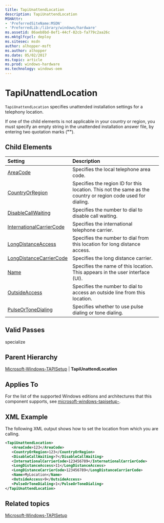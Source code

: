 ```yaml
---
title: TapiUnattendLocation
description: TapiUnattendLocation
MSHAttr:
- 'PreferredSiteName:MSDN'
- 'PreferredLib:/library/windows/hardware'
ms.assetid: 86aeb8bd-8ef1-44cf-82cb-fa779c2aa26c
ms.mktglfcycl: deploy
ms.sitesec: msdn
author: alhopper-msft
ms.author: alhopper
ms.date: 05/02/2017
ms.topic: article
ms.prod: windows-hardware
ms.technology: windows-oem
---
```

# TapiUnattendLocation

`TapiUnattendLocation` specifies unattended installation settings for a telephony location.

If one of the child elements is not applicable in your country or region, you must specify an empty string in the unattended installation answer file, by entering two quotation marks (**""**).

## Child Elements

| Setting                 | Description                                                                           |
|:------------------------|:--------------------------------------------------------------------------------------|
| [AreaCode](microsoft-windows-tapisetup-tapiunattendlocation-areacode.md) | Specifies the local telephone area code. |
| [CountryOrRegion](microsoft-windows-tapisetup-tapiunattendlocation-countryorregion.md) | Specifies the region ID for this location. This not the same as the country or region code used for dialing. |
| [DisableCallWaiting](microsoft-windows-tapisetup-tapiunattendlocation-disablecallwaiting.md) | Specifies the number to dial to disable call waiting. |
| [InternationalCarrierCode](microsoft-windows-tapisetup-tapiunattendlocation-internationalcarriercode.md) | Specifies the international telephone carrier. |
| [LongDistanceAccess](microsoft-windows-tapisetup-tapiunattendlocation-longdistanceaccess.md) | Specifies the number to dial from this location for long distance access. |
| [LongDistanceCarrierCode](microsoft-windows-tapisetup-tapiunattendlocation-longdistancecarriercode.md) | Specifies the long distance carrier. |
| [Name](microsoft-windows-tapisetup-tapiunattendlocation-name.md) | Specifies the name of this location. This appears in the user interface (UI). |
| [OutsideAccess](microsoft-windows-tapisetup-tapiunattendlocation-outsideaccess.md) | Specifies the number to dial to access an outside line from this location. |
| [PulseOrToneDialing](microsoft-windows-tapisetup-tapiunattendlocation-pulseortonedialing.md) | Specifies whether to use pulse dialing or tone dialing. |

## Valid Passes

specialize

## Parent Hierarchy

[Microsoft-Windows-TAPISetup](microsoft-windows-tapisetup.md) | **TapiUnattendLocation**

## Applies To

For the list of the supported Windows editions and architectures that this component supports, see [microsoft-windows-tapisetup-](microsoft-windows-tapisetup.md).

## XML Example

The following XML output shows how to set the location from which you are calling.

```XML
<TapiUnattendLocation>
   <AreaCode>123</AreaCode>
   <CountryOrRegion>123</CountryOrRegion>
   <DisableCallWaiting>7</DisableCallWaiting>
   <InternationalCarrierCode>123456789</InternationalCarrierCode>
   <LongDistanceAccess>11</LongDistanceAccess>
   <LongDistanceCarrierCode>123456789</LongDistanceCarrierCode>
   <Name>MyLocation</Name>
   <OutsideAccess>9</OutsideAccess>
   <PulseOrToneDialing>1</PulseOrToneDialing>
</TapiUnattendLocation>
```

## Related topics

[Microsoft-Windows-TAPISetup](microsoft-windows-tapisetup.md)
